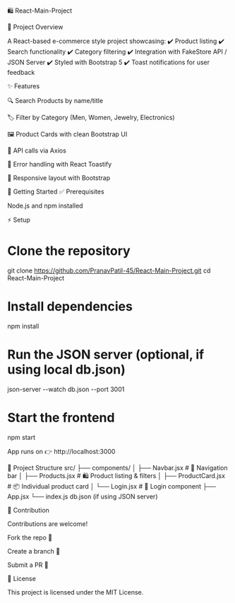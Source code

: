🛍️ React-Main-Project

📌 Project Overview

A React-based e-commerce style project showcasing:
✔️ Product listing
✔️ Search functionality
✔️ Category filtering
✔️ Integration with FakeStore API / JSON Server
✔️ Styled with Bootstrap 5
✔️ Toast notifications for user feedback

✨ Features

🔍 Search Products by name/title

🏷️ Filter by Category (Men, Women, Jewelry, Electronics)

🖼️ Product Cards with clean Bootstrap UI

📡 API calls via Axios

🔔 Error handling with React Toastify

🎨 Responsive layout with Bootstrap

🚀 Getting Started
✅ Prerequisites

Node.js
 and npm installed

⚡ Setup
# Clone the repository
git clone https://github.com/PranavPatil-45/React-Main-Project.git
cd React-Main-Project

# Install dependencies
npm install

# Run the JSON server (optional, if using local db.json)
json-server --watch db.json --port 3001

# Start the frontend
npm start


App runs on 👉 http://localhost:3000

📂 Project Structure
src/
├── components/
│   ├── Navbar.jsx       # 🧭 Navigation bar
│   ├── Products.jsx     # 🛍️ Product listing & filters
│   ├── ProductCard.jsx  # 📦 Individual product card
│   └── Login.jsx        # 🔐 Login component
├── App.jsx
└── index.js
db.json (if using JSON server)


🤝 Contribution

Contributions are welcome!

Fork the repo 🍴

Create a branch 🌱

Submit a PR 🚀

📜 License

This project is licensed under the MIT License.
